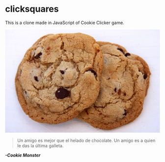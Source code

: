  # clicksquares

This is a clone made in JavaScript of Cookie Clicker game.

![cookie](imgs/cookie.jpg)

> Un amigo es mejor que el helado de chocolate. Un amigo es a quien le das la última galleta.

***-Cookie Monster***
